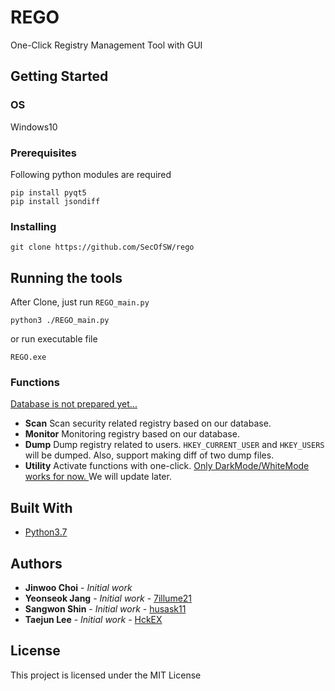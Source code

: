 # REGO

One-Click Registry Management Tool with GUI

## Getting Started

### OS
Windows10

### Prerequisites

Following python modules are required

```
pip install pyqt5
pip install jsondiff
```

### Installing


```
git clone https://github.com/SecOfSW/rego
```


## Running the tools

After Clone, just run `REGO_main.py`

```
python3 ./REGO_main.py
```

or run executable file

```
REGO.exe
```

### Functions

<u> Database is not prepared yet... </u>

- **Scan**
Scan security related registry based on our database.
- **Monitor**
Monitoring registry based on our database.
- **Dump**
Dump registry related to users.
`HKEY_CURRENT_USER` and `HKEY_USERS` will be dumped.
Also, support making diff of two dump files.
- **Utility**
Activate functions with one-click.
<u> Only DarkMode/WhiteMode works for now. </u>
We will update later.


## Built With

* [Python3.7](https://www.python.org/)


## Authors

* **Jinwoo Choi** - *Initial work*
* **Yeonseok Jang** - *Initial work* - [7illume21](https://github.com/7illume21)
* **Sangwon Shin** - *Initial work* - [husask11](https://github.com/husask11)
* **Taejun Lee** - *Initial work* - [HckEX](https://github.com/HckEX)


## License

This project is licensed under the MIT License
